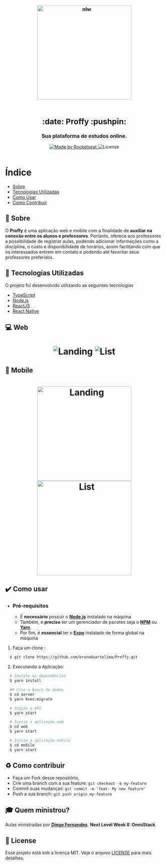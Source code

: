 <h3 align="center">
    <img alt="nlw" title="#nlw" width="300px" src=".gitProffy/nlw.svg">
    <br><br>
   <strong><h2 font-size="45px"> :date: Proffy :pushpin: </h2>Sua plataforma de estudos online.</strong>  
    <br>
</h3>

<p align="center">
  <a href="https://rocketseat.com.br">
    <img alt="Made by Rocketseat" src="https://img.shields.io/badge/designed -Rocketseat-blueviolet?style=for-the-badge">
  </a>
  <a>
  <img alt="License" src="https://img.shields.io/badge/license-MIT-blueviolet?style=for-the-badge">
  <br><br>
</p>

# Índice

- [Sobre](#sobre)
- [Tecnologias Utilizadas](#tecnologias-utilizadas)
- [Como Usar](#como-usar)
- [Como Contribuir](#como-contribuir)

<a id="sobre"></a>

## :bookmark: Sobre

O **Proffy** é uma aplicação web e mobile com a finalidade de **auxiliar na conexão entre os alunos e professores**. 
Portanto, oferece aos professores a possibilidade de registrar aulas, podendo adicionar informações como a disciplina, 
o custo e disponibilidade de horários, assim facilitando com que os interessados entrem em contato e podendo até favoritar seus professores preferidos.

<a id="tecnologias-utilizadas"></a>

## :rocket: Tecnologias Utilizadas

O projeto foi desenvolvido utilizando as seguintes tecnologias

- [TypeScript](https://www.typescriptlang.org/)
- [Node.js](https://nodejs.org/en/)
- [ReactJS](https://reactjs.org/)
- [React Native](https://reactnative.dev/)

## :computer: Web

<h1 align="center">
    <img alt="Landing" src=".gitProffy/web-landing.png">
    <img alt="List" src=".gitProffy/web-list.png">
</h1>

## :iphone: Mobile

<h1 align="center">
    <img alt="Landing" src=".gitProffy/mobile-home.png" width="300px">
    <img alt="List" src=".gitProffy/mobile-favoritos.png" width="300px">
</h1>

<a id="como-usar"></a>

## :heavy_check_mark: Como usar

- ### **Pré-requisitos**

  - É **necessário** possuir o **[Node.js](https://nodejs.org/en/)** instalado na máquina
  - Também, é **preciso** ter um gerenciador de pacotes seja o **[NPM](https://www.npmjs.com/)** ou **[Yarn](https://yarnpkg.com/)**.
  - Por fim, é **essencial** ter o **[Expo](https://expo.io/)** instalado de forma global na máquina

1. Faça um clone :

```sh
  $ git clone https://github.com/brunoduartelima/Proffy.git
```

2. Executando a Aplicação:

```sh
  # Instale as dependências
  $ yarn install

  ## Crie o banco de dados
  $ cd server
  $ yarn knex:migrate

  # Inicie a API
  $ yarn start

  # Inicie a aplicação web
  $ cd web
  $ yarn start

  # Inicie a aplicação mobile
  $ cd mobile
  $ yarn start
```

<a id="como-contribuir"></a>

## :recycle: Como contribuir

- Faça um Fork desse repositório,
- Crie uma branch com a sua feature: `git checkout -b my-feature`
- Commit suas mudanças: `git commit -m 'feat: My new feature'`
- Push a sua branch: `git push origin my-feature`

## :mortar_board: Quem ministrou?

Aulas ministradas por **[Diego Fernandes](https://github.com/diego3g)**. **Next Level Week  II: OmniStack**.

## :memo: License

Esse projeto está sob a licença MIT. Veja o arquivo [LICENSE](LICENSE) para mais detalhes.
